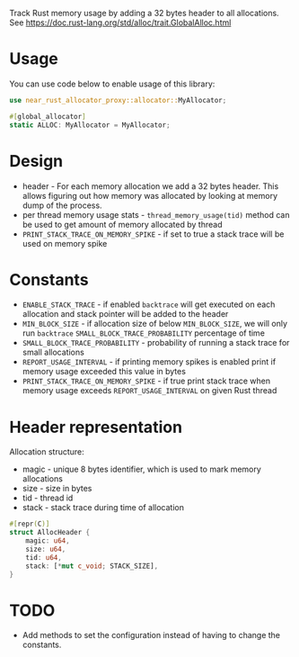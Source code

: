 Track Rust memory usage by adding a 32 bytes header to all allocations.
See https://doc.rust-lang.org/std/alloc/trait.GlobalAlloc.html

# Usage
You can use code below to enable usage of this library:
```rust
use near_rust_allocator_proxy::allocator::MyAllocator;

#[global_allocator]
static ALLOC: MyAllocator = MyAllocator;
```

# Design
* header - For each memory allocation we add a 32 bytes header. This allows figuring out how memory was allocated by looking at memory dump of the process.
* per thread memory usage stats - `thread_memory_usage(tid)` method can be used to get amount of memory allocated by thread
* `PRINT_STACK_TRACE_ON_MEMORY_SPIKE` - if set to true a stack trace will be used on memory spike

# Constants
* `ENABLE_STACK_TRACE` - if enabled `backtrace` will get executed on each allocation and stack pointer will be added to the header
* `MIN_BLOCK_SIZE` - if allocation size of below `MIN_BLOCK_SIZE`, we will only run `backtrace` `SMALL_BLOCK_TRACE_PROBABILITY` percentage of time
* `SMALL_BLOCK_TRACE_PROBABILITY` - probability of running a stack trace for small allocations
* `REPORT_USAGE_INTERVAL` - if printing memory spikes is enabled print if memory usage exceeded this value in bytes
* `PRINT_STACK_TRACE_ON_MEMORY_SPIKE` - if true print stack trace when memory usage exceeds `REPORT_USAGE_INTERVAL` on given Rust thread

# Header representation

Allocation structure:
* magic - unique 8 bytes identifier, which is used to mark memory allocations
* size - size in bytes
* tid - thread id
* stack - stack trace during time of allocation

```rust
#[repr(C)]
struct AllocHeader {
    magic: u64,
    size: u64,
    tid: u64,
    stack: [*mut c_void; STACK_SIZE],
}
```

# TODO
* Add methods to set the configuration instead of having to change the constants.
